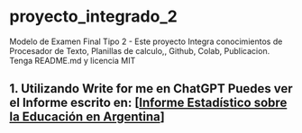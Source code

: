 # proyecto_integrado_2
Modelo de Examen Final Tipo 2 - Este proyecto Integra conocimientos de Procesador de Texto, Planillas de calculo,, Github, Colab, Publicacion. Tenga README.md y licencia MIT

## 1. Utilizando Write for me en ChatGPT Puedes ver el Informe escrito en: [[Informe Estadístico sobre la Educación en Argentina]( https://chatgpt.com/share/6738d23d-1f54-8009-bfa1-15545516bc3b)]
